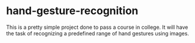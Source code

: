 # hand-gesture-recognition
This is a pretty simple project done to pass a course in college. It will have the task of recognizing a predefined range of hand gestures using images.
